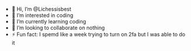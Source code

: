 - 👋 Hi, I’m @Lichessisbest
- 👀 I’m interested in  coding
- 🌱 I’m currently learning  coding
- 💞️ I’m looking to collaborate on nothing
- ⚡ Fun fact: I spemd like a week trying to turn on 2fa but I was able to do it

<!---
Lichessisbest/Lichessisbest is a ✨ special ✨ repository because its `README.md` (this file) appears on your GitHub profile.
You can click the Preview link to take a look at your changes.
--->
